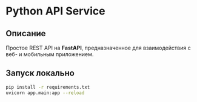 # Python API Service

## Описание
Простое REST API на **FastAPI**, предназначенное для взаимодействия с веб- и мобильным приложением.

##  Запуск локально
```bash
pip install -r requirements.txt
uvicorn app.main:app --reload
